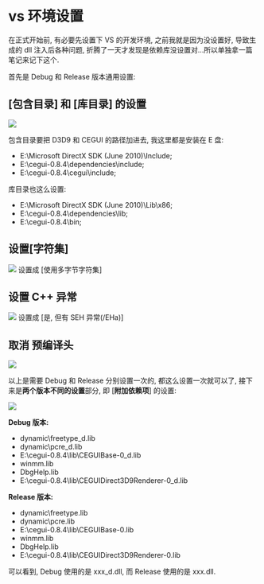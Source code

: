 # vs 环境设置

在正式开始前, 有必要先设置下 VS 的开发环境, 之前我就是因为没设置好, 导致生成的 dll 注入后各种问题, 折腾了一天才发现是依赖库没设置对…所以单独拿一篇笔记来记下这个.

首先是 Debug 和 Release 版本通用设置:

## [包含目录] 和 [库目录] 的设置

![](http://i62.tinypic.com/t69mvt.jpg)

包含目录要把 D3D9 和 CEGUI 的路径加进去, 我这里都是安装在 E 盘:

- E:\Microsoft DirectX SDK (June 2010)\Include;
- E:\cegui-0.8.4\dependencies\include;
- E:\cegui-0.8.4\cegui\include;

库目录也这么设置:

- E:\Microsoft DirectX SDK (June 2010)\Lib\x86;
- E:\cegui-0.8.4\dependencies\lib;
- E:\cegui-0.8.4\bin;

## 设置[字符集]

![](http://i61.tinypic.com/35858j7.jpg)
设置成 [使用多字节字符集]

## 设置 C++ 异常

![](http://i58.tinypic.com/3007ha8.jpg)
设置成 [是, 但有 SEH 异常(/EHa)]

## 取消 预编译头

![](http://i58.tinypic.com/11w3p20.jpg)

以上是需要 Debug 和 Release 分别设置一次的, 都这么设置一次就可以了, 接下来是**两个版本不同的设置**部分, 即 [**附加依赖项**] 的设置:

![](http://i59.tinypic.com/28vzxfr.jpg)

**Debug 版本:**

- dynamic\freetype_d.lib
- dynamic\pcre_d.lib
- E:\cegui-0.8.4\lib\CEGUIBase-0_d.lib
- winmm.lib
- DbgHelp.lib
- E:\cegui-0.8.4\lib\CEGUIDirect3D9Renderer-0_d.lib

**Release 版本:**

- dynamic\freetype.lib
- dynamic\pcre.lib
- E:\cegui-0.8.4\lib\CEGUIBase-0.lib
- winmm.lib
- DbgHelp.lib
- E:\cegui-0.8.4\lib\CEGUIDirect3D9Renderer-0.lib

可以看到, Debug 使用的是 xxx_d.dll, 而 Release 使用的是 xxx.dll.
